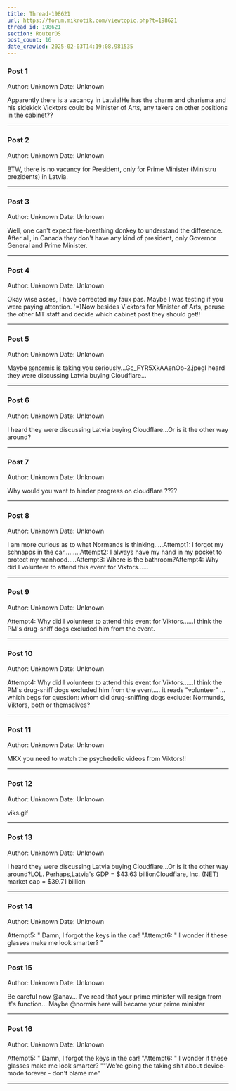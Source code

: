 ```yaml
---
title: Thread-198621
url: https://forum.mikrotik.com/viewtopic.php?t=198621
thread_id: 198621
section: RouterOS
post_count: 16
date_crawled: 2025-02-03T14:19:08.981535
---
```


### Post 1
Author: Unknown
Date: Unknown

Apparently there is a vacancy in Latvia!He has the charm and charisma and his sidekick Vicktors could be Minister of Arts,  any takers on other positions in the cabinet??

---
### Post 2
Author: Unknown
Date: Unknown

BTW, there is no vacancy for President, only for Prime Minister (Ministru prezidents) in Latvia.

---
### Post 3
Author: Unknown
Date: Unknown

Well, one can't expect fire-breathing donkey to understand the difference. After all, in Canada they don't have any kind of president, only Governor General and Prime Minister.

---
### Post 4
Author: Unknown
Date: Unknown

Okay wise asses, I have corrected my faux pas.  Maybe I was testing if you were paying attention. '=)Now besides Vicktors for Minister of Arts,  peruse the other MT staff and decide which cabinet post they should get!!

---
### Post 5
Author: Unknown
Date: Unknown

Maybe @normis is taking you seriously...Gc_FYR5XkAAenOb-2.jpegI heard they were discussing Latvia buying Cloudflare...

---
### Post 6
Author: Unknown
Date: Unknown

I heard they were discussing Latvia buying Cloudflare...Or is it the other way around?

---
### Post 7
Author: Unknown
Date: Unknown

Why would you want to hinder progress on cloudflare ????

---
### Post 8
Author: Unknown
Date: Unknown

I am more curious as to what Normands is thinking.....Attempt1:   I forgot my schnapps in the car.........Attempt2:   I always have my hand in my pocket to protect my manhood.....Attempt3:   Where is the bathroom?Attempt4:   Why did I volunteer to attend this event for Viktors......

---
### Post 9
Author: Unknown
Date: Unknown

Attempt4:   Why did I volunteer to attend this event for Viktors......I think the PM's drug-sniff dogs excluded him from the event.

---
### Post 10
Author: Unknown
Date: Unknown

Attempt4:   Why did I volunteer to attend this event for Viktors......I think the PM's drug-sniff dogs excluded him from the event.... it reads "volunteer" ... which begs for question: whom did drug-sniffing dogs exclude: Normunds, Viktors, both or themselves?

---
### Post 11
Author: Unknown
Date: Unknown

MKX you need to watch the psychedelic videos from Viktors!!

---
### Post 12
Author: Unknown
Date: Unknown

viks.gif

---
### Post 13
Author: Unknown
Date: Unknown

I heard they were discussing Latvia buying Cloudflare...Or is it the other way around?LOL.  Perhaps,Latvia's GDP = $43.63 billionCloudflare, Inc. (NET) market cap = $39.71 billion

---
### Post 14
Author: Unknown
Date: Unknown

Attempt5:   " Damn, I forgot the keys in the car! "Attempt6:  " I wonder if these glasses make me look smarter? "

---
### Post 15
Author: Unknown
Date: Unknown

Be careful now @anav... I've read that your prime minister will resign from it's function... Maybe @normis here will became your prime minister

---
### Post 16
Author: Unknown
Date: Unknown

Attempt5:   " Damn, I forgot the keys in the car! "Attempt6:  " I wonder if these glasses make me look smarter? ""We're going the taking shit about device-mode forever - don't blame me"

---
